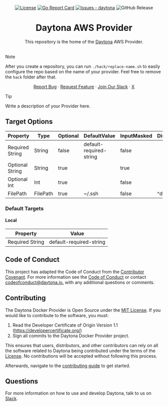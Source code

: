 <div align="center">

[![License](https://img.shields.io/badge/License-MIT-blue)](#license)
[![Go Report Card](https://goreportcard.com/badge/github.com/daytonaio/daytona-provider-aws)](https://goreportcard.com/report/github.com/daytonaio/daytona-provider-aws)
[![Issues - daytona](https://img.shields.io/github/issues/daytonaio/daytona-aws-provider)](https://github.com/daytonaio/daytona-provider-aws/issues)
![GitHub Release](https://img.shields.io/github/v/release/daytonaio/daytona-aws-provider)

</div>


<h1 align="center">Daytona AWS Provider</h1>
<div align="center">
This repository is the home of the <a href="https://github.com/daytonaio/daytona">Daytona</a> AWS Provider.
</div>
</br>

> [!NOTE]
> After you create a repository, you can run `./hack/replace-name.sh` to easily configure the repo based on the name of your provider. Feel free to remove the `hack` folder after that.

<p align="center">
  <a href="https://github.com/daytonaio/daytona-provider-aws/issues/new?assignees=&labels=bug&projects=&template=bug_report.md&title=%F0%9F%90%9B+Bug+Report%3A+">Report Bug</a>
    ·
  <a href="https://github.com/daytonaio/daytona-provider-aws/issues/new?assignees=&labels=enhancement&projects=&template=feature_request.md&title=%F0%9F%9A%80+Feature%3A+">Request Feature</a>
    ·
  <a href="https://go.daytona.io/slack">Join Our Slack</a>
    ·
  <a href="https://x.com/Daytonaio">X</a>
</p>

> [!TIP]
> Write a description of your Provider here. 

## Target Options

| Property                	| Type     	| Optional 	| DefaultValue                	| InputMasked 	| DisabledPredicate 	|
|-------------------------	|----------	|----------	|-----------------------------	|-------------	|-------------------	|
| Required String         	| String   	| false    	| default-required-string     	| false       	|                   	|
| Optional String           | String   	| true     	|                             	| true         	|                   	|
| Optional Int             	| Int      	| true     	|                             	| false       	|                   	|
| FilePath                	| FilePath 	| true     	| ~/.ssh                        | false       	| ^default-target$    |

### Default Targets

#### Local
| Property        	| Value                       	|
|-----------------	|-----------------------------	|
| Required String 	| default-required-string      	|


## Code of Conduct

This project has adapted the Code of Conduct from the [Contributor Covenant](https://www.contributor-covenant.org/). For more information see the [Code of Conduct](CODE_OF_CONDUCT.md) or contact [codeofconduct@daytona.io.](mailto:codeofconduct@daytona.io) with any additional questions or comments.

## Contributing

The Daytona Docker Provider is Open Source under the [MIT License](LICENSE). If you would like to contribute to the software, you must:

1. Read the Developer Certificate of Origin Version 1.1 (https://developercertificate.org/)
2. Sign all commits to the Daytona Docker Provider project.

This ensures that users, distributors, and other contributors can rely on all the software related to Daytona being contributed under the terms of the [License](LICENSE). No contributions will be accepted without following this process.

Afterwards, navigate to the [contributing guide](CONTRIBUTING.md) to get started.

## Questions

For more information on how to use and develop Daytona, talk to us on
[Slack](https://go.daytona.io/slack).

